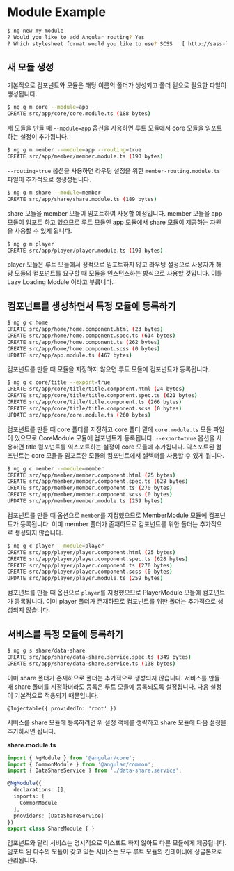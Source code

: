 # Module Example

```bash
$ ng new my-module
? Would you like to add Angular routing? Yes
? Which stylesheet format would you like to use? SCSS   [ http://sass-lang.com   ]
```

## 새 모듈 생성

기본적으로 컴포넌트와 모듈은 해당 이름의 폴더가 생성되고 폴더 밑으로 필요한 파일이 생성됩니다.

```bash
$ ng g m core --module=app
CREATE src/app/core/core.module.ts (188 bytes)
```

새 모듈을 만들 때 `--module=app` 옵션을 사용하면 루트 모듈에서 core 모듈을 임포트하는 설정이 추가됩니다.

```bash
$ ng g m member --module=app --routing=true
CREATE src/app/member/member.module.ts (190 bytes)
```

`--routing=true` 옵션을 사용하면 라우팅 설정을 위한 `member-routing.module.ts` 파일이 추가적으로 생생성됩니다.

```bash
$ ng g m share --module=member
CREATE src/app/share/share.module.ts (189 bytes)
```

share 모듈을 member 모듈이 임포트하여 사용할 예정입니다. member 모듈을 app 모듈이 임포트 하고 있으므로 루트 모듈인 app 모듈에서 share 모듈이 제공하는 자원을 사용할 수 있게 됩니다.

```bash
$ ng g m player
CREATE src/app/player/player.module.ts (190 bytes)
```

player 모듈은 루트 모듈에서 정적으로 임포트하지 않고 라우팅 설정으로 사용자가 해당 모듈의 컴포넌트를 요구할 때 모듈을 인스턴스하는 방식으로 사용할 것입니다. 이를 Lazy Loading Module 이라고 부릅니다.

## 컴포넌트를 생성하면서 특정 모듈에 등록하기

```bash
$ ng g c home
CREATE src/app/home/home.component.html (23 bytes)
CREATE src/app/home/home.component.spec.ts (614 bytes)
CREATE src/app/home/home.component.ts (262 bytes)
CREATE src/app/home/home.component.scss (0 bytes)
UPDATE src/app/app.module.ts (467 bytes)
```

컴포넌트를 만들 때 모듈을 지정하지 않으면 루트 모듈에 컴포넌트가 등록됩니다.

```bash
$ ng g c core/title --export=true
CREATE src/app/core/title/title.component.html (24 bytes)
CREATE src/app/core/title/title.component.spec.ts (621 bytes)
CREATE src/app/core/title/title.component.ts (266 bytes)
CREATE src/app/core/title/title.component.scss (0 bytes)
UPDATE src/app/core/core.module.ts (260 bytes)
```

컴포넌트를 만들 때 core 폴더를 지정하고 core 폴더 밑에 `core.module.ts` 모듈 파일이 있으므로 CoreModule 모듈에 컴포넌트가 등록됩니다. `--export=true` 옵션을 사용하면 title 컴포넌트를 익스포트하는 설정이 core 모듈에 추가됩니다. 익스포트된 컴포넌트는 core 모듈을 임포트한 모듈의 컴포넌트에서 셀렉터를 사용할 수 있게 됩니다.

```bash
$ ng g c member --module=member
CREATE src/app/member/member.component.html (25 bytes)
CREATE src/app/member/member.component.spec.ts (628 bytes)
CREATE src/app/member/member.component.ts (270 bytes)
CREATE src/app/member/member.component.scss (0 bytes)
UPDATE src/app/member/member.module.ts (259 bytes)
```

컴포넌트를 만들 때 옵션으로 `member`를 지정했으므로 MemberModule 모듈에 컴포넌트가 등록됩니다. 이미 member 폴더가 존재하므로 컴포넌트를 위한 폴더는 추가적으로 생성되지 않습니다.

```bash
$ ng g c player --module=player
CREATE src/app/player/player.component.html (25 bytes)
CREATE src/app/player/player.component.spec.ts (628 bytes)
CREATE src/app/player/player.component.ts (270 bytes)
CREATE src/app/player/player.component.scss (0 bytes)
UPDATE src/app/player/player.module.ts (259 bytes)
```

컴포넌트를 만들 때 옵션으로 `player`를 지정했으므로 PlayerModule 모듈에 컴포넌트가 등록됩니다. 이미 player 폴더가 존재하므로 컴포넌트를 위한 폴더는 추가적으로 생성되지 않습니다.

## 서비스를 특정 모듈에 등록하기

```bash
$ ng g s share/data-share
CREATE src/app/share/data-share.service.spec.ts (349 bytes)
CREATE src/app/share/data-share.service.ts (138 bytes)
```

이미 share 폴더가 존재하므로 폴더는 추가적으로 생성되지 않습니다. 서비스를 만들 때 share 폴더를 지정하더라도 등록은 루트 모듈에 등록되도록 설정됩니다. 다음 설정이 기본적으로 적용되기 때문입니다.

`@Injectable({ providedIn: 'root' })`

서비스를 share 모듈에 등록하려면 위 설정 객체를 생략하고 share 모듈에 다음 설정을 추가하시면 됩니다.

**share.module.ts**

```ts
import { NgModule } from '@angular/core';
import { CommonModule } from '@angular/common';
import { DataShareService } from './data-share.service';

@NgModule({
  declarations: [],
  imports: [
    CommonModule
  ],
  providers: [DataShareService]
})
export class ShareModule { }
```

컴포넌트와 달리 서비스는 명시적으로 익스포트 하지 않아도 다른 모듈에게 제공됩니다. 임포트 된 다수의 모듈이 갖고 있는 서비스는 모두 루트 모듈의 컨테이너에 싱글톤으로 관리됩니다.
